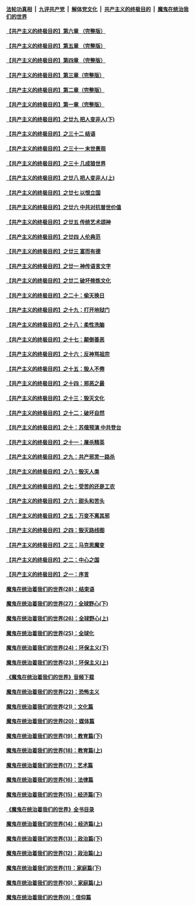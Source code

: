 ####  [法轮功真相](../../../../basic/blob/master/README.md?t=04021630) &nbsp;|&nbsp; [九评共产党](../../../../9ping.md/blob/master/README.md?t=04021630) &nbsp;|&nbsp; [解体党文化](../../../../jtdwh.md/blob/master/README.md?t=04021630)  &nbsp;|&nbsp; [共产主义的终极目的](../../../../gczydzjmd.md/blob/master/README.md?t=04021630) &nbsp;|&nbsp; [魔鬼在统治我们的世界](../../../../mgztzwmdsj.md/blob/master/README.md?t=04021630) 

#### [【共产主义的终极目的】第六章 （完整版）](../pages/nsc422/n11428913.md?t=04021630) 

#### [【共产主义的终极目的】第五章 （完整版）](../pages/nsc422/n11428912.md?t=04021630) 

#### [【共产主义的终极目的】第四章 （完整版）](../pages/nsc422/n11428907.md?t=04021630) 

#### [【共产主义的终极目的】第三章（完整版）](../pages/nsc422/n11428848.md?t=04021630) 

#### [【共产主义的终极目的】第二章（完整版）](../pages/nsc422/n11428831.md?t=04021630) 

#### [【共产主义的终极目的】第一章（完整版）](../pages/nsc422/n11417651.md?t=04021630) 

#### [【共产主义的终极目的】之廿九 把人变非人(下)](../pages/nsc422/n11344140.md?t=04021630) 

#### [【共产主义的终极目的】之三十二 结语](../pages/nsc422/n11360535.md?t=04021630) 

#### [【共产主义的终极目的】之三十一 末世景观](../pages/nsc422/n11351129.md?t=04021630) 

#### [【共产主义的终极目的】之三十 几成狼世界](../pages/nsc422/n11348280.md?t=04021630) 

#### [【共产主义的终极目的】之廿八 把人变非人(上)](../pages/nsc422/n11340492.md?t=04021630) 

#### [【共产主义的终极目的】之廿七 以恨立国](../pages/nsc422/n11336944.md?t=04021630) 

#### [【共产主义的终极目的】之廿六 中共对抗普世价值](../pages/nsc422/n11324785.md?t=04021630) 

#### [【共产主义的终极目的】之廿五 传统艺术颂神](../pages/nsc422/n11296396.md?t=04021630) 

#### [【共产主义的终极目的】之廿四 人伦典范](../pages/nsc422/n11296397.md?t=04021630) 

#### [【共产主义的终极目的】之廿三 富而有德](../pages/nsc422/n11283598.md?t=04021630) 

#### [【共产主义的终极目的】之廿一 神传语言文字](../pages/nsc422/n11263265.md?t=04021630) 

#### [【共产主义的终极目的】之廿二 破坏修炼文化](../pages/nsc422/n11245728.md?t=04021630) 

#### [【共产主义的终极目的】之二十：偷天换日](../pages/nsc422/n11238846.md?t=04021630) 

#### [【共产主义的终极目的】之十九：打开地狱门](../pages/nsc422/n11206376.md?t=04021630) 

#### [【共产主义的终极目的】之十八：柔性洗脑](../pages/nsc422/n11199994.md?t=04021630) 

#### [【共产主义的终极目的】之十七：颠倒善恶](../pages/nsc422/n11179782.md?t=04021630) 

#### [【共产主义的终极目的】之十六：反神骂祖宗](../pages/nsc422/n11166798.md?t=04021630) 

#### [【共产主义的终极目的】之十五：毁人不倦](../pages/nsc422/n11166792.md?t=04021630) 

#### [【共产主义的终极目的】之十四：邪恶之最](../pages/nsc422/n11150249.md?t=04021630) 

#### [【共产主义的终极目的】之十三：毁灭文化](../pages/nsc422/n11135227.md?t=04021630) 

#### [【共产主义的终极目的】之十二：破坏自然](../pages/nsc422/n11135214.md?t=04021630) 

#### [【共产主义的终极目的】之十：苏俄预演 中共登台](../pages/nsc422/n11118424.md?t=04021630) 

#### [【共产主义的终极目的】之十一：屠杀精英](../pages/nsc422/n11118442.md?t=04021630) 

#### [【共产主义的终极目的】之九：共产邪灵一路杀](../pages/nsc422/n11114139.md?t=04021630) 

#### [【共产主义的终极目的】之八：毁灭人类](../pages/nsc422/n11108503.md?t=04021630) 

#### [【共产主义的终极目的】之七：受苦的还是工农](../pages/nsc422/n11101809.md?t=04021630) 

#### [【共产主义的终极目的】之六：甜头和苦头](../pages/nsc422/n11096971.md?t=04021630) 

#### [【共产主义的终极目的】之五：万变不离其邪](../pages/nsc422/n11091285.md?t=04021630) 

#### [【共产主义的终极目的】之四：毁灭路线图](../pages/nsc422/n11086284.md?t=04021630) 

#### [【共产主义的终极目的】之三：马克思魔变](../pages/nsc422/n11061941.md?t=04021630) 

#### [【共产主义的终极目的】之二：中心之国](../pages/nsc422/n11047728.md?t=04021630) 

#### [【共产主义的终极目的】之一：序言](../pages/nsc422/n11086077.md?t=04021630) 

#### [魔鬼在统治着我们的世界(28)：结束语](../pages/nsc422/n10936246.md?t=04021630) 

#### [魔鬼在统治着我们的世界(27)：全球野心(下)](../pages/nsc422/n10928319.md?t=04021630) 

#### [魔鬼在统治着我们的世界(26)：全球野心(上)](../pages/nsc422/n10900318.md?t=04021630) 

#### [魔鬼在统治着我们的世界(25)：全球化](../pages/nsc422/n10788205.md?t=04021630) 

#### [魔鬼在统治着我们的世界(24)：环保主义(下)](../pages/nsc422/n10695307.md?t=04021630) 

#### [魔鬼在统治着我们的世界(23)：环保主义(上)](../pages/nsc422/n10688613.md?t=04021630) 

#### [《魔鬼在统治着我们的世界》音频下载](../pages/nsc422/n10635553.md?t=04021630) 

#### [魔鬼在统治着我们的世界(22)：恐怖主义](../pages/nsc422/n10614727.md?t=04021630) 

#### [魔鬼在统治着我们的世界(21)：文化篇](../pages/nsc422/n10597706.md?t=04021630) 

#### [魔鬼在统治着我们的世界(20)：媒体篇](../pages/nsc422/n10586579.md?t=04021630) 

#### [魔鬼在统治着我们的世界(19)：教育篇(下)](../pages/nsc422/n10564808.md?t=04021630) 

#### [魔鬼在统治着我们的世界(18)：教育篇(上)](../pages/nsc422/n10526970.md?t=04021630) 

#### [魔鬼在统治着我们的世界(17)：艺术篇](../pages/nsc422/n10499093.md?t=04021630) 

#### [魔鬼在统治着我们的世界(16)：法律篇](../pages/nsc422/n10485969.md?t=04021630) 

#### [魔鬼在统治着我们的世界(15)：经济篇(下)](../pages/nsc422/n10469975.md?t=04021630) 

#### [《魔鬼在统治着我们的世界》全书目录](../pages/nsc422/n10464261.md?t=04021630) 

#### [魔鬼在统治着我们的世界(14)：经济篇(上)](../pages/nsc422/n10457370.md?t=04021630) 

#### [魔鬼在统治着我们的世界(13)：政治篇(下)](../pages/nsc422/n10448270.md?t=04021630) 

#### [魔鬼在统治着我们的世界(12)：政治篇(上)](../pages/nsc422/n10444576.md?t=04021630) 

#### [魔鬼在统治着我们的世界(11)：家庭篇(下)](../pages/nsc422/n10440961.md?t=04021630) 

#### [魔鬼在统治着我们的世界(10)：家庭篇(上)](../pages/nsc422/n10435448.md?t=04021630) 

#### [魔鬼在统治着我们的世界(9)：信仰篇](../pages/nsc422/n10432159.md?t=04021630) 

